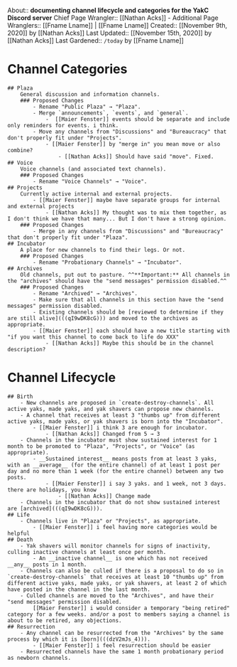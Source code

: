 About:: __documenting channel lifecycle and categories for the YakC Discord server__
Chief Page Wrangler:: [[Nathan Acks]]
    - Additional Page Wranglers:: [[Fname Lname]] | [[Fname Lname]]
Created:: [[November 9th, 2020]] by [[Nathan Acks]]
Last Updated:: [[November 15th, 2020]] by [[Nathan Acks]]
Last Gardened:: `/today` by [[Fname Lname]]
# Channel Categories
    ## Plaza
        General discussion and information channels.
        ### Proposed Changes
            - Rename "Public Plaza" → "Plaza".
            - Merge `announcements`, `events`, and `general`.
                -  [[Maier Fenster]] events should be separate and include only reminders for events. i think.
            - Move any channels from "Discussions" and "Bureaucracy" that don't properly fit under "Projects".
                - [[Maier Fenster]] by "merge in" you mean move or also combine?
                    - [[Nathan Acks]] Should have said "move". Fixed.
    ## Voice
        Voice channels (and associated text channels).
        ### Proposed Changes
            - Rename "Voice Channels" → "Voice".
    ## Projects
        Currently active internal and external projects. 
            - [[Maier Fenster]] maybe have separate groups for internal and external projects
                - [[Nathan Acks]] My thought was to mix them together, as I don't think we have that many... But I don't have a strong opinion.
        ### Proposed Changes
            - Merge in any channels from "Discussions" and "Bureaucracy" that don't properly fit under "Plaza".
    ## Incubator
        A place for new channels to find their legs. Or not.
        ### Proposed Changes
            - Rename "Probationary Channels" → "Incubator".
    ## Archives
        Old channels, put out to pasture. ^^**Important:** All channels in the "archives" should have the "send messages" permission disabled.^^
        ### Proposed Changes
            - Rename "Archived" → "Archives".
            - Make sure that all channels in this section have the "send messages" permission disabled.
            - Existing channels should be [reviewed to determine if they are still alive](((qI9wDK8cG))) and moved to the archives as appropriate.
            - [[Maier Fenster]] each should have a new title starting with "if you want this channel to come back to life do XXX"
                - [[Nathan Acks]] Maybe this should be in the channel description?
# Channel Lifecycle
    ## Birth
        - New channels are proposed in `create-destroy-channels`. All active yaks, made yaks, and yak shavers can propose new channels.
        - A channel that receives at least 3 "thumbs up" from different active yaks, made yaks, or yak shavers is born into the "Incubator".
            - [[Maier Fenster]] i think 3 are enough for incubator.
                - [[Nathan Acks]] Changed from 5 → 3
        - Channels in the incubator must show sustained interest for 1 month to be promoted to "Plaza", "Projects", or "Voice" (as appropriate).
            - __Sustained interest__ means posts from at least 3 yaks, with an __average__ (for the entire channel) of at least 1 post per day and no more than 1 week (for the entire channel) between any two posts.
                - [[Maier Fenster]] i say 3 yaks. and 1 week, not 3 days. there are holidays, you know
                    - [[Nathan Acks]] Change made
        - Channels in the incubator that do not show sustained interest are [archived](((qI9wDK8cG))).
    ## Life
        - Channels live in "Plaza" or "Projects", as appropriate.
            - [[Maier Fenster]] i feel having more categories would be helpful
    ## Death
        - Yak shavers will monitor channels for signs of inactivity, culling inactive channels at least once per month.
            - An __inactive channel__ is one which has not received __any__ posts in 1 month.
        - Channels can also be culled if there is a proposal to do so in `create-destroy-channels` that receives at least 10 "thumbs up" from different active yaks, made yaks, or yak shavers, at least 2 of which have posted in the channel in the last month.
        - Culled channels are moved to the "Archives", and have their "send messages" permission disabled.
            [[Maier Fenster]] i would consider a temporary "being retired" category for a few weeks. and/or a post to members saying a channel is about to be retired, any objections.
    ## Resurrection
        - Any channel can be resurrected from the "Archives" by the same process by which it is [born](((dzV2mJs_4))).
            - [[Maier Fenster]] i feel resurrection should be easier
        - Resurrected channels have the same 1 month probationary period as newborn channels.
